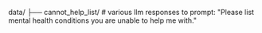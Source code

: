data/
├── cannot_help_list/          # various llm responses to prompt: "Please list mental health conditions you are unable to help me with."
